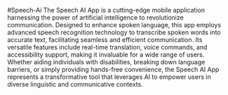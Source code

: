 #Speech-Ai
The Speech AI App is a cutting-edge mobile application harnessing the power of artificial intelligence to revolutionize communication. Designed to enhance spoken language, this app employs advanced speech recognition technology to transcribe spoken words into accurate text, facilitating seamless and efficient communication. Its versatile features include real-time translation, voice commands, and accessibility support, making it invaluable for a wide range of users. Whether aiding individuals with disabilities, breaking down language barriers, or simply providing hands-free convenience, the Speech AI App represents a transformative tool that leverages AI to empower users in diverse linguistic and communicative contexts.
